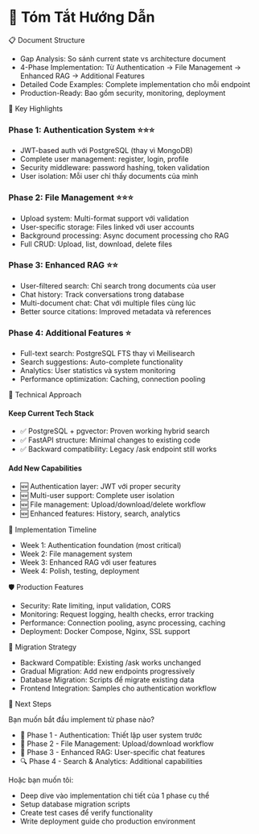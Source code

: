 # 🎯 Tóm Tắt Hướng Dẫn

📋 Document Structure

- Gap Analysis: So sánh current state vs architecture document
- 4-Phase Implementation: Từ Authentication → File Management → Enhanced RAG → Additional Features
- Detailed Code Examples: Complete implementation cho mỗi endpoint
- Production-Ready: Bao gồm security, monitoring, deployment

🚀 Key Highlights

### Phase 1: Authentication System ⭐⭐⭐

- JWT-based auth với PostgreSQL (thay vì MongoDB)
- Complete user management: register, login, profile
- Security middleware: password hashing, token validation
- User isolation: Mỗi user chỉ thấy documents của mình

### Phase 2: File Management ⭐⭐⭐

- Upload system: Multi-format support với validation
- User-specific storage: Files linked với user accounts
- Background processing: Async document processing cho RAG
- Full CRUD: Upload, list, download, delete files

### Phase 3: Enhanced RAG ⭐⭐

- User-filtered search: Chỉ search trong documents của user
- Chat history: Track conversations trong database
- Multi-document chat: Chat với multiple files cùng lúc
- Better source citations: Improved metadata và references

### Phase 4: Additional Features ⭐

- Full-text search: PostgreSQL FTS thay vì Meilisearch
- Search suggestions: Auto-complete functionality
- Analytics: User statistics và system monitoring
- Performance optimization: Caching, connection pooling

🔧 Technical Approach

#### Keep Current Tech Stack

- ✅ PostgreSQL + pgvector: Proven working hybrid search
- ✅ FastAPI structure: Minimal changes to existing code
- ✅ Backward compatibility: Legacy /ask endpoint still works

#### Add New Capabilities

- 🆕 Authentication layer: JWT với proper security
- 🆕 Multi-user support: Complete user isolation
- 🆕 File management: Upload/download/delete workflow
- 🆕 Enhanced features: History, search, analytics

📅 Implementation Timeline

- Week 1: Authentication foundation (most critical)
- Week 2: File management system
- Week 3: Enhanced RAG với user features
- Week 4: Polish, testing, deployment

🛡️ Production Features

- Security: Rate limiting, input validation, CORS
- Monitoring: Request logging, health checks, error tracking
- Performance: Connection pooling, async processing, caching
- Deployment: Docker Compose, Nginx, SSL support

🔄 Migration Strategy

- Backward Compatible: Existing /ask works unchanged
- Gradual Migration: Add new endpoints progressively
- Database Migration: Scripts để migrate existing data
- Frontend Integration: Samples cho authentication workflow

🎯 Next Steps

Bạn muốn bắt đầu implement từ phase nào?

- 🔐 Phase 1 - Authentication: Thiết lập user system trước
- 📁 Phase 2 - File Management: Upload/download workflow
- 🤖 Phase 3 - Enhanced RAG: User-specific chat features
- 🔍 Phase 4 - Search & Analytics: Additional capabilities

Hoặc bạn muốn tôi:

- Deep dive vào implementation chi tiết của 1 phase cụ thể
- Setup database migration scripts
- Create test cases để verify functionality
- Write deployment guide cho production environment
